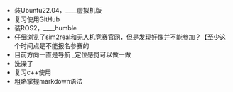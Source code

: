 - 装Ubuntu22.04，____虚拟机版
- 复习使用GitHub
- 装ROS2，____humble
- 仔细浏览了sim2real和无人机竞赛官网，但是发现好像并不能参加？【至少这个时间点是不能报名参赛的
- 目前方向一直是导航 _定位感觉可以做一做
- 洗澡了
- 复习c++使用
- 粗略掌握markdown语法